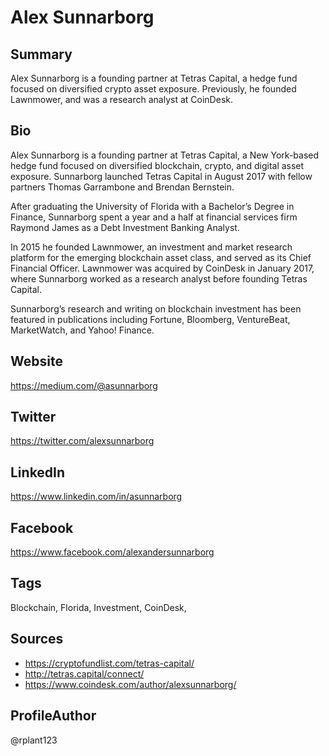 # Alex Sunnarborg 

## Summary
Alex Sunnarborg is a founding partner at Tetras Capital, a hedge fund focused on diversified crypto asset exposure. Previously, he founded Lawnmower, and was a research analyst at CoinDesk. 

## Bio
Alex Sunnarborg is a founding partner at Tetras Capital, a New York-based hedge fund focused on diversified blockchain, crypto, and digital asset exposure. Sunnarborg launched Tetras Capital in August 2017 with fellow partners Thomas Garrambone and Brendan Bernstein.

After graduating the University of Florida with a Bachelor’s Degree in Finance, Sunnarborg spent a year and a half at financial services firm Raymond James as a Debt Investment Banking Analyst.

In 2015 he founded Lawnmower, an investment and market research platform for the emerging blockchain asset class, and served as its Chief Financial Officer. Lawnmower was acquired by CoinDesk in January 2017, where Sunnarborg worked as a research analyst before founding Tetras Capital.

Sunnarborg’s research and writing on blockchain investment has been featured in publications including Fortune, Bloomberg, VentureBeat, MarketWatch, and Yahoo! Finance.

## Website
https://medium.com/@asunnarborg

## Twitter
https://twitter.com/alexsunnarborg

## LinkedIn
https://www.linkedin.com/in/asunnarborg

## Facebook
https://www.facebook.com/alexandersunnarborg

## Tags
Blockchain, Florida, Investment, CoinDesk,

## Sources
* https://cryptofundlist.com/tetras-capital/
* http://tetras.capital/connect/
* https://www.coindesk.com/author/alexsunnarborg/

## ProfileAuthor
@rplant123
